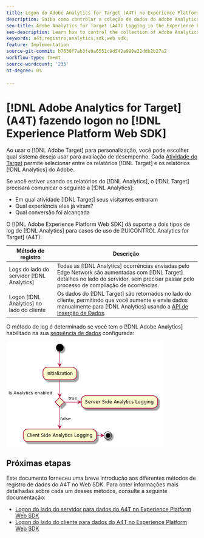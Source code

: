 ```yaml
---
title: Logon do Adobe Analytics for Target (A4T) no Experience Platform Web SDK
description: Saiba como controlar a coleção de dados do Adobe Analytics for Target (A4T) usando o Experience Platform Web SDK.
seo-title: Adobe Analytics for Target (A4T) Logging in the Experience Platform Web SDK
seo-description: Learn how to control the collection of Adobe Analytics for Target (A4T) data using the Experience Platform Web SDK.
keywords: a4t;registro;analytics;sdk;web sdk;
feature: Implementation
source-git-commit: b7638f7ab3fe9a6551c9d542a990e22ddb2b27a2
workflow-type: tm+mt
source-wordcount: '235'
ht-degree: 0%

---
```


# [!DNL Adobe Analytics for Target] (A4T) fazendo logon no [!DNL Experience Platform Web SDK]

Ao usar o [!DNL Adobe Target] para personalização, você pode escolher qual sistema deseja usar para avaliação de desempenho. Cada [Atividade do Target](https://experienceleague.adobe.com/docs/target/using/activities/target-activities-guide.html) permite selecionar entre os relatórios [!DNL Target] e os relatórios [!DNL Analytics] do Adobe.

Se você estiver usando os relatórios do [!DNL Analytics], o [!DNL Target] precisará comunicar o seguinte a [!DNL Analytics]:

* Em qual atividade [!DNL Target] seus visitantes entraram
* Qual experiência eles já viram?
* Qual conversão foi alcançada

O [!DNL Adobe Experience Platform Web SDK] dá suporte a dois tipos de log de [!DNL Analytics] para casos de uso de [!UICONTROL Analytics for Target] (A4T):

| Método de registro | Descrição |
| --- | --- |
| Logs do lado do servidor [!DNL Analytics] | Todas as [!DNL Analytics] ocorrências enviadas pelo Edge Network são aumentadas com [!DNL Target] detalhes no lado do servidor, sem precisar passar pelo processo de compilação de ocorrências. |
| Logon [!DNL Analytics] no lado do cliente | Os dados do [!DNL Target] são retornados no lado do cliente, permitindo que você aumente e envie dados manualmente para [!DNL Analytics] usando a [API de Inserção de Dados](https://experienceleague.adobe.com/docs/analytics/import/c-data-insertion-api.html). |

O método de log é determinado se você tem o [!DNL Adobe Analytics] habilitado na sua [sequência de dados](https://experienceleague.adobe.com/en/docs/experience-platform/datastreams/overview) configurada:

![Fluxo de decisão do método de log](/help/dev/implement/a4t/assets/analytics-logging.png)

## Próximas etapas

Este documento forneceu uma breve introdução aos diferentes métodos de registro de dados do A4T no Web SDK. Para obter informações mais detalhadas sobre cada um desses métodos, consulte a seguinte documentação:

* [Logon do lado do servidor para dados do A4T no Experience Platform Web SDK](/help/dev/implement/a4t/client-side-logging.md)
* [Logon do lado do cliente para dados do A4T no Experience Platform Web SDK](/help/dev/implement/a4t/client-side-logging.md)